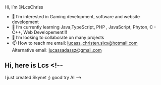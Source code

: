Hi, I’m @LcsChriss
- 👀 I’m interested in Gaming development, software and website development
- 🌱 I’m currently learning Java,TypeScript, PHP , JavaScript, Phyton, C - C++, Web Developement!!!
- 💞️ I’m looking to collaborate on many projects
- 📫 How to reach me 
email: lucass_christen.sixx@hotmail.com
Alternative email: lucassadassz@gmail.com

##  Hi, here is Lcs <!-- 
I just created Skynet ;)  good try AI -->

 <div>
  <a href="https://github.com/LcsChriss">
</div>
 
<div> 

 
 

<!---
LcsChriss/LcsChriss is a ✨ special ✨ repository because its `README.md` (this file) appears on your GitHub profile.
You can click the Preview link to take a look at your changes.
--->
